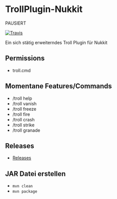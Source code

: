 # TrollPlugin-Nukkit

PAUSIERT


[![Travis](https://img.shields.io/travis/PreCoderDev/TrollPlugin-Nukkit.svg?style=flat)](https://travis-ci.org/PreCoderDev/TrollPlugin-Nukkit)

Ein sich stätig erweiterndes Troll Plugin für Nukkit

Permissions
-------------
- troll.cmd

Momentane Features/Commands
-------------
- /troll help
- /troll vanish
- /troll freeze
- /troll fire
- /troll crash
- /troll strike
- /troll granade

Releases
-------------
- [Releases](https://github.com/PreCoderDev/TrollPlugin-Nukkit/releases/)

JAR Datei erstellen
-------------
- `mvn clean`
- `mvn package`
